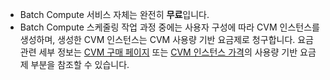 [//]: # (chinagitpath:XXXXX)

* Batch Compute 서비스 자체는 완전히 **무료**입니다.
* Batch Compute 스케줄링 작업 과정 중에는 사용자 구성에 따라 CVM 인스턴스를 생성하며, 생성한 CVM 인스턴스는 CVM 사용량 기반 요금제로 청구합니다. 요금 관련 세부 정보는 [CVM 구매 페이지](https://buy.cloud.tencent.com/cvm?tab=custom&regionId=1&step=1) 또는 [CVM 인스턴스 가격](https://intl.cloud.tencent.com/document/product/213/2176)의 사용량 기반 요금제 부분을 참조할 수 있습니다.

